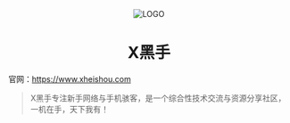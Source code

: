 <div align="center">
  <img src="https://avatars.githubusercontent.com/u/143377897?s=400&u=502eba25d9fcd42f87275c7dcdae2c55e699b1ad&v=4" alt="LOGO">
  <h1>X黑手</h1>
</div>

官网：https://www.xheishou.com

> X黑手专注新手网络与手机骇客，是一个综合性技术交流与资源分享社区，一机在手，天下我有！


